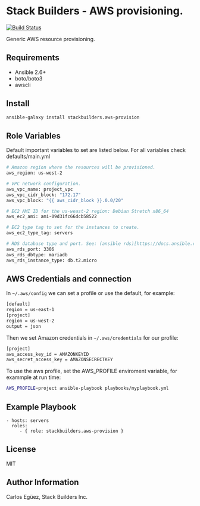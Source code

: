 Stack Builders - AWS provisioning.
=========

[![Build Status](https://travis-ci.org/speedlight/aws-provision.svg?branch=master)](https://travis-ci.org/speedlight/aws-provision)

Generic AWS resource provisioning.

Requirements
------------

- Ansible 2.6+
- boto/boto3 
- awscli

Install
--------------
```sh
ansible-galaxy install stackbuilders.aws-provision
```

Role Variables
--------------
Default important variables to set are listed below. For all variables check defaults/main.yml

```sh
# Amazon region where the resources will be provisioned.
aws_region: us-west-2

# VPC network configuration.
aws_vpc_name: project_vpc
aws_vpc_cidr_block: "172.17"
aws_vpc_block: "{{ aws_cidr_block }}.0.0/20"

# EC2 AMI ID for the us-weast-2 region: Debian Stretch x86_64
aws_ec2_ami: ami-09d31fc66dcb58522

# EC2 type tag to set for the instances to create.
aws_ec2_type_tag: servers

# RDS database type and port. See: (ansible rds)[https://docs.ansible.com/ansible/latest/modules/rds_module.html] for more information
aws_rds_port: 3306
aws_rds_dbtype: mariadb
aws_rds_instance_type: db.t2.micro
```

AWS Credentials and connection
----------------
In `~/.aws/config` we can set a profile or use the default, for example:
```sh
[default]
region = us-east-1
[project]
region = us-west-2
output = json
```

Then we set Amazon credentials in `~/.aws/credentials` for our profile:
```sh
[project]
aws_access_key_id = AMAZONKEYID
aws_secret_access_key = AMAZONSECRECTKEY
```

To use the aws profile, set the AWS_PROFILE enviroment variable, for exammple at run time:
```sh
AWS_PROFILE=project ansible-playbook playbooks/myplaybook.yml
```

Example Playbook
----------------

    - hosts: servers
      roles:
         - { role: stackbuilders.aws-provision }

License
-------

MIT

Author Information
------------------

Carlos Egüez, Stack Builders Inc.
